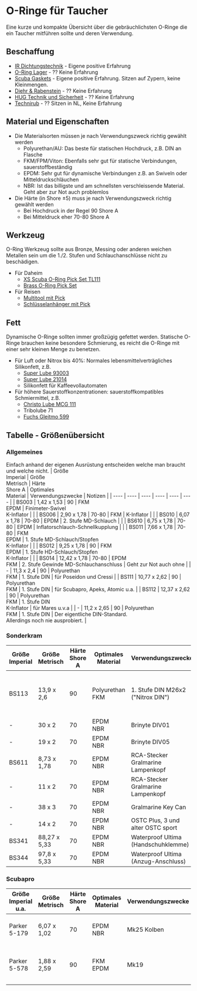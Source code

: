 O-Ringe für Taucher
===
Eine kurze und kompakte Übersicht über die gebräuchlichsten O-Ringe die ein Taucher mitführen sollte und deren Verwendung.

## Beschaffung
* [IR Dichtungstechnik](https://www.ir-dichtungstechnik.de) - Eigene positive Erfahrung
* [O-Ring Lager](https://www.o-ring-lager.de) - ?? Keine Erfahrung
* [Scuba Gaskets](https://scubagaskets.com) - Eigene positive Erfahrung. Sitzen auf Zypern, keine Kleinmengen.
* [Diehr & Rabenstein](https://www.diehr-rabenstein.de/Dichtungstechnik/O-Ringe) - ?? Keine Erfahrung
* [HUG Technik und Sicherheit](https://www.hug-technik.com/o-ringe.html) - ?? Keine Erfahrung
* [Technirub](https://www.technirub.de/o-ringe-onlineshop.html) - ?? Sitzen in NL, Keine Erfahrung

## Material und Eigenschaften
* Die Materialsorten müssen je nach Verwendungszweck richtig gewählt werden
  * Polyurethan/AU: Das beste für statischen Hochdruck, z.B. DIN an Flasche
  * FKM/FPM/Viton: Ebenfalls sehr gut für statische Verbindungen, sauerstoffbeständig
  * EPDM: Sehr gut für dynamische Verbindungen z.B. an Swiveln oder Mitteldruckschläuchen
  * NBR: Ist das billigste und am schnellsten verschleissende Material. Geht aber zur Not auch problemlos
* Die Härte (in Shore ±5) muss je nach Verwendungszweck richtig gewählt werden
  * Bei Hochdruck in der Regel 90 Shore A
  * Bei Mitteldruck eher 70-80 Shore A

## Werkzeug
O-Ring Werkzeug sollte aus Bronze, Messing oder anderen weichen Metallen sein um die 1./2. Stufen und Schlauchanschlüsse nicht zu beschädigen.
* Für Daheim
  * [XS Scuba O-Ring Pick Set TL111](https://www.xsscuba.com/tools/o-ring-pick-set)
  * [Brass O-Ring Pick Set](https://scuba-clinic-tools.com/collections/general-scuba/products/brass-o-ring-pick-set-2-pcs)
* Für Reisen
  * [Multitool mit Pick](<https://www.divesupport.de/thumbnail/e5/69/82/1627845505/314_1_1280x1280.jpg>)
  * [Schlüsselanhänger mit Pick](<https://m.media-amazon.com/images/I/51IPXJGJuXL._AC_SL1024_.jpg>)

## Fett
Dynamische O-Ringe sollten immer großzügig gefettet werden. Statische O-Ringe brauchen keine besondere Schmierung, es reicht die O-Ringe mit einer sehr kleinen Menge zu benetzen.
* Für Luft oder Nitrox bis 40%: Normales lebensmittelverträgliches Silikonfett, z.B.
  * [Super Lube 93003](https://www.amazon.de/dp/B07CFS31M8)
  * [Super Lube 21014](https://www.amazon.de/dp/B007UU9JMS)
  * Silikonfett für Kaffeevollautomaten
* Für höhere Sauerstoffkonzentrationen: sauerstoffkompatibles Schmiermittel, z.B.
  * [Christo Lube MCG 111](https://www.divesupport.de/christo-lube-mcg-111/1800110)
  * Tribolube 71
  * [Fuchs Gleitmo 599](https://www.fuchs.com/de/de/produkt/product/148120-GLEITMO-599/)

<div style="page-break-after: always"></div>

## Tabelle - Größenübersicht
### Allgemeines
Einfach anhand der eigenen Ausrüstung entscheiden welche man braucht und welche nicht.
| Größe<br/>Imperial | Größe<br/>Metrisch | Härte<br/>Shore A | Optimales<br/>Material | Verwendungszwecke                              | Notizen                                                                                              |
| ----               | ----               | ----              | ----                   | ----                                           | ----                                                                                                 |
| BS003              | 1,42 x 1,53        | 90                | FKM<br/>EPDM           | Finimeter-Swivel<br/>K-Inflator    |                                                                                                      |
| BS006              | 2,90 x 1,78        | 70-80             | FKM                    | K-Inflator                                     |                                                                                                      |
| BS010              | 6,07 x 1,78        | 70-80             | EPDM                   | 2. Stufe MD-Schlauch                           |                                                                                                      |
| BS610              | 6,75 x 1,78        | 70-80             | EPDM                   | Inflatorschlauch-Schnellkupplung               |                                                                                                      |
| BS011              | 7,66 x 1,78        | 70-80             | FKM<br/>EPDM           | 1. Stufe MD-Schlauch/Stopfen<br/>K-Inflator    |                                                                                                      |
| BS012              | 9,25 x 1,78        | 90                | FKM<br/>EPDM           | 1. Stufe HD-Schlauch/Stopfen<br/>K-Inflator    |                                                                                                      |
| BS014              | 12,42 x 1,78       | 70-80             | EPDM<br/>FKM           | 2. Stufe Gewinde MD-Schlauchanschluss          | Geht zur Not auch ohne                                                                               |
| -                  | 11,3 x 2,4         | 90                | Polyurethan<br/>FKM    | 1. Stufe DIN                                   | für Poseidon und Cressi                                                                              |
| BS111              | 10,77 x 2,62       | 90                | Polyurethan<br/>FKM    | 1. Stufe DIN                                   | für Scubapro, Apeks, Atomic u.a.                                                                     |
| BS112              | 12,37 x 2,62       | 90                | Polyurethan<br/>FKM    | 1. Stufe DIN<br/>K-Inflator                    | für Mares u.v.a                                                                                      |
| -                  | 11,2 x 2,65        | 90                | Polyurethan<br/>FKM    | 1. Stufe DIN                                   | Der eigentliche DIN-Standard.<br/>Allerdings noch nie ausprobiert.                                   |

### Sonderkram
| Größe<br/>Imperial | Größe<br/>Metrisch | Härte<br/>Shore A | Optimales<br/>Material | Verwendungszwecke                              | Notizen                                                                                              |
| ----               | ----               | ----              | ----                   | ----                                           | ----                                                                                                 |
| BS113              | 13,9 x 2,6         | 90                | Polyurethan<br/>FKM    | 1. Stufe DIN M26x2 ("Nitrox DIN")              | nur für M26 Nitrox-DIN innerhalb EU                                                                  |
| -                  | 30 x 2             | 70                | EPDM<br/>NBR           | Brinyte DIV01                                  |                                                                                                      |
| -                  | 19 x 2             | 70                | EPDM<br/>NBR           | Brinyte DIV05                                  |                                                                                                      |
| BS611              | 8,73 x 1,78        | 70                | EPDM<br/>NBR           | RCA-Stecker Gralmarine Lampenkopf              |                                                                                                      |
| -                  | 11 x 2             | 70                | EPDM<br/>NBR           | RCA-Stecker Gralmarine Lampenkopf              |                                                                                                      |
| -                  | 38 x 3             | 70                | EPDM<br/>NBR           | Gralmarine Key Can                             |                                                                                                      |
| -                  | 14 x 2             | 70                | EPDM<br/>NBR           | OSTC Plus, 3 und alter OSTC sport              |                                                                                                      |
| BS341              | 88,27 x 5,33       | 70                | EPDM<br/>NBR           | Waterproof Ultima (Handschuhklemme)            |                                                                                                      |
| BS344              | 97,8 x 5,33        | 70                | EPDM<br/>NBR           | Waterproof Ultima (Anzug-Anschluss)            |                                                                                                      |

### Scubapro
| Größe<br/>Imperial u.a. | Größe<br/>Metrisch | Härte<br/>Shore A | Optimales<br/>Material | Verwendungszwecke                         | Scubapro Art.Nr. | Notizen                                                                           |
| ----                    | ----               | ----              | ----                   | ----                                      | ----             | ----                                                                              |
| Parker 5-179            | 6,07 x 1,02        | 70                | EPDM<br/>NBR           | Mk25 Kolben                               | 01.050.360       | 6,0 x 1,0 mm geht als Ersatz                                                      |
| Parker 5-578            | 1,88 x 2,59        | 90                | FKM<br/>EPDM           | Mk19                                      | 01.050.317       | 1,905 x 2,59 mm geht als Ersatz                                                   |

[//]: # (Kommentar)